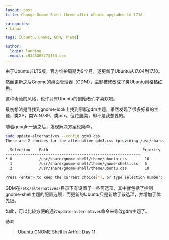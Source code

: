 ```yaml
---
layout: post
title: Change Gnome Shell theme after ubuntu upgraded to 1710

categories:
- Linux

tags: [Ubuntu，Gnome, GDM, Theme]

author:
  login: lanbing
  email: c834606877@163.com
---
```




由于Ubuntu非LTS版，官方维护周期为9个月，遂更新了Ubuntu从17.04到17.10。

然而更新之后Gnome的桌面管理器（GDM），主题被修改成了类Ubuntu风格橘红色。

这种奇葩的风格，也许只有Ubuntu的创始者们才喜欢吧。



最初想法是寻找到gnome-look上找到原版gdm主题，果然发现了很多好看的主题，类XP，类WIN789，类osx。但花虽美，却不是我想要的。



随着google一通之后，发现解决方案也简单，

```bash
sudo update-alternatives --config gdm3.css
There are 2 choices for the alternative gdm3.css (providing /usr/share/gnome-shell/theme/gdm3.css).

  Selection    Path                                          Priority   Status
------------------------------------------------------------
* 0            /usr/share/gnome-shell/theme/ubuntu.css        10        auto mode
  1            /usr/share/gnome-shell/theme/gnome-shell.css   5         manual mode
  2            /usr/share/gnome-shell/theme/ubuntu.css        10        manual mode

Press <enter> to keep the current choice[*], or type selection number:
```



GDM在`/etc/alternatives/`目录下有设置了一些可选项，其中就包括了控制gnome-shell主题的配置选项，而更新的Ubuntu只是新增了该选项，并增加了优先级。



如此，可以比较方便的通过`update-alternatives`命令来修改gdm主题了。



参考

> [Ubuntu GNOME Shell in Artful: Day 11](https://didrocks.fr/2017/09/11/ubuntu-gnome-shell-in-artful-day-11/)
